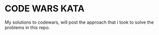 # CODE WARS KATA

My solutions to codewars, will post the approach that i took to solve the problems in this repo. 
